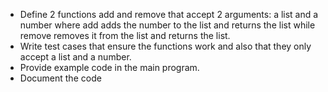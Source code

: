 - Define 2 functions add and remove that accept 2 arguments: a list and a number where add adds the number to the list and returns the list while remove removes it from the list and returns the list.
- Write test cases that ensure the functions work and also that they only accept a list and a number.
- Provide example code in the main program.
- Document the code